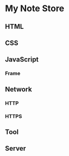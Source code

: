 # My Note Store
## HTML

## CSS

## JavaScript
### Frame

## Network
### HTTP
### HTTPS

## Tool

## Server
